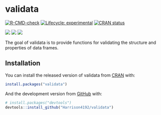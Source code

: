 
<!-- README.md is generated from README.Rmd. Please edit that file -->

# validata

<!-- badges: start -->

[![R-CMD-check](https://github.com/Harrison4192/validata/workflows/R-CMD-check/badge.svg)](https://github.com/Harrison4192/validata/actions)
[![Lifecycle:
experimental](https://img.shields.io/badge/lifecycle-experimental-orange.svg)](https://www.tidyverse.org/lifecycle/#experimental)
[![CRAN
status](https://www.r-pkg.org/badges/version/validata)](https://CRAN.R-project.org/package=validata)

[![](http://cranlogs.r-pkg.org/badges/grand-total/validata?color=blue)](https://cran.r-project.org/package=validata)
[![](https://img.shields.io/github/languages/code-size/Harrison4192/validata.svg)](https://github.com/Harrison4192/validata)
[![](https://img.shields.io/github/last-commit/Harrison4192/validata.svg)](https://github.com/Harrison4192/validata/commits/main)
<!-- badges: end -->

The goal of validata is to provide functions for validating the
structure and properties of data frames.

## Installation

You can install the released version of validata from
[CRAN](https://CRAN.R-project.org) with:

``` r
install.packages("validata")
```

And the development version from [GitHub](https://github.com/) with:

``` r
# install.packages("devtools")
devtools::install_github("Harrison4192/validata")
```
